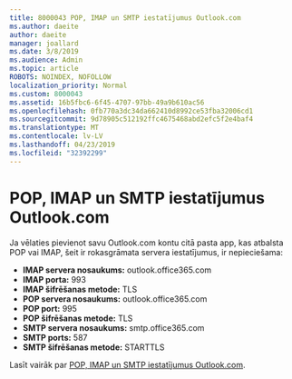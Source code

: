```yaml
---
title: 8000043 POP, IMAP un SMTP iestatījumus Outlook.com
ms.author: daeite
author: daeite
manager: joallard
ms.date: 3/8/2019
ms.audience: Admin
ms.topic: article
ROBOTS: NOINDEX, NOFOLLOW
localization_priority: Normal
ms.custom: 8000043
ms.assetid: 16b5fbc6-6f45-4707-97bb-49a9b610ac56
ms.openlocfilehash: 0fb770a3dc34da662410d8992ce53fba32006cd1
ms.sourcegitcommit: 9d78905c512192ffc4675468abd2efc5f2e4baf4
ms.translationtype: MT
ms.contentlocale: lv-LV
ms.lasthandoff: 04/23/2019
ms.locfileid: "32392299"
---
```

# <a name="pop-imap-and-smtp-settings-for-outlookcom"></a>POP, IMAP un SMTP iestatījumus Outlook.com

Ja vēlaties pievienot savu Outlook.com kontu citā pasta app, kas atbalsta POP vai IMAP, šeit ir rokasgrāmata servera iestatījumus, ir nepieciešama:
  
- **IMAP servera nosaukums:** outlook.office365.com 
- **IMAP porta:** 993   
- **IMAP šifrēšanas metode:** TLS   
- **POP servera nosaukums:** outlook.office365.com  
- **POP port:** 995  
- **POP šifrēšanas metode:** TLS  
- **SMTP servera nosaukums:** smtp.office365.com 
- **SMTP ports:** 587 
- **SMTP šifrēšanas metode:** STARTTLS 

Lasīt vairāk par [POP, IMAP un SMTP iestatījumus Outlook.com](https://go.microsoft.com/fwlink/p/?linkid=2001402&amp;clcid=0x409).